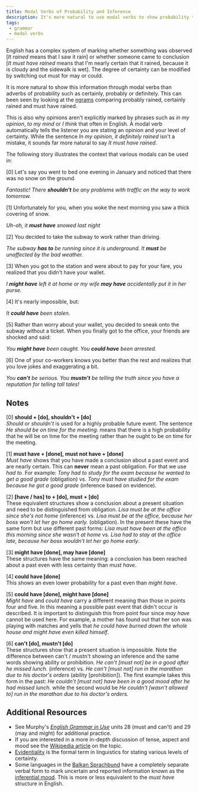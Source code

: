 ```yaml
---
title: Modal Verbs of Probability and Inference
description: It's more natural to use modal verbs to show probability than adverbs
tags:
 - grammar
 - modal verbs
---
```

English has a complex system of marking whether something was observed [*It rained* means that I saw it rain] or whether someone came to conclusion [*It must have rained* means that I'm nearly certain that it rained, because it is cloudy and the sidewalk is wet]. The degree of certainty can be modified by switching out must for may or could.

It is more natural to show this information through modal verbs than adverbs of probability such as certainly, probably or definitely. This can been seen by looking at the <a href="https://books.google.com/ngrams/graph?content=probably+rained%2Cmust+have+rained%2Ccertainly+rained&year_start=1800&year_end=2000&corpus=15&smoothing=3&share=&direct_url=t1%3B%2Cprobably%20rained%3B%2Cc0%3B.t1%3B%2Cmust%20have%20rained%3B%2Cc0%3B.t1%3B%2Ccertainly%20rained%3B%2Cc0" target="_blank">ngrams</a> comparing probably rained, certainly rained and must have rained.

This is also why opinions aren't explicitly marked by phrases such as *in my opinion*, *to my mind* or *I think* that often in English. A modal verb automatically tells the listener you are stating an opinion and your level of certainty. While the sentence *In my opinion, it definitely rained* isn't a mistake, it sounds far more natural to say *It must have rained*.

The following story illustrates the context that various modals can be used in:  

[0] Let's say you went to bed one evening in January and noticed that there was no snow on the ground.

_Fantastic! There **shouldn't** be any problems with traffic on the way to work tomorrow._

[1] Unfortunately for you, when you woke the next morning you saw a thick covering of snow.  

_Uh-oh, it **must have** snowed last night_  

[2] You decided to take the subway to work rather than driving.   

_The subway **has to** be running since it is underground. It **must** be unaffected by the bad weather._

[3] When you got to the station and were about to pay for your fare, you realized that you didn't have your wallet.      

_I **might have** left it at home or my wife **may have** accidentally put it in her purse._

[4] It's nearly impossible, but:      

_It **could have** been stolen._

[5] Rather than worry about your wallet, you decided to sneak onto the subway without a ticket. When you finally got to the office, your friends are shocked and said:   

_You **might have** been caught. You **could have** been arrested._

[6]  One of your co-workers knows you better than the rest and realizes that you love jokes and exaggerating a bit.  

_You **can't** be serious. You **mustn't** be telling the truth since you have a reputation for telling tall tales!_  

## Notes

[0] **should + [do], shouldn't + [do]**  
*Should* or *shouldn't* is used for a highly probable future event. The sentence *He should be on time for the meeting.* means that there is a high probability that he will be on time for the meeting rather than he ought to be on time for the meeting.

[1] **must have + [done], must not have + [done]**  
*Must have* shows that you have made a conclusion about a past event and are nearly certain. This can **never** mean a past obligation. For that we use *had to*. For example: *Tony had to study for the exam because he wanted to get a good grade* (obligation) vs. *Tony must have studied for the exam because he got a good grade* (inference based on evidence).

[2] **[have / has] to + [do], must + [do]**  
These equivalent structures show a conclusion about a present situation and need to be distinguished from obligation. *Lisa must be at the office since she's not home* (inference) vs. *Lisa must be at the office, because her boss won't let her go home early.* (obligation). In the present these have the same form but use different past forms: *Lisa must have been at the office this morning since she wasn't at home* vs. *Lisa had to stay at the office late, because her boss wouldn't let her go home early*.

[3] **might have [done], may have [done]**  
These structures have the same meaning: a conclusion has been reached about a past even with less certainty than *must have*.

[4] **could have [done]**  
This shows an even lower probability for a past even than *might have*.

[5] **could have [done], might have [done]**  
*Might have* and *could have* carry a different meaning than those in points four and five. In this meaning a possible past event that didn't occur is described. It is important to distinguish this from point four since *may have* cannot be used here. For example, a mother has found out that her son was playing with matches and yells that *he could have burned down the whole house and might have even killed himself*.

[6] **can't [do], mustn't [do]**  
These structures show that a present situation is impossible. Note the difference between can't / mustn't showing an inference and the same words showing ability or prohibition. *He can't [must not] be in a good after he missed lunch.* (inference) vs. *He can't [must not] run in the marathon due to his doctor's orders* (ability [prohibition]). The first example takes this form in the past: *He couldn't [must not] have been in a good mood after he had missed lunch.* while the second would be *He couldn't [wasn't allowed to] run in the marathon due to his doctor's orders.*

## Additional Resources

- See Murphy's <a href="https://www.amazon.com/gp/product/1107539331?ie=UTF8&tag=derekcomua-20&camp=1789&linkCode=xm2&creativeASIN=1107539331" target="_blank">*English Grammar in Use*</a> units 28 (must and can't) and 29 (may and might) for additional practice.  
- If you are interested in a more in-depth discussion of tense, aspect and mood see the <a href="https://en.wikipedia.org/wiki/Tense–aspect–mood" target="_blank">Wikipedia article</a> on the topic.  
- <a href="https://en.wikipedia.org/wiki/Evidentiality" target="_blank">Evidentiality</a> is the formal term in linguistics for stating various levels of certainty.    
- Some languages in the <a href="https://en.wikipedia.org/wiki/Balkan_sprachbund" target="_blank">Balkan Sprachbund</a> have a completely separate verbal form to mark uncertain and reported information known as the <a href="https://en.wikipedia.org/wiki/Inferential_mood" target="_blank">inferential mood</a>. This is more or less equivalent to the *must have* structure in English.
